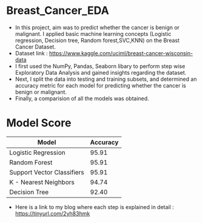 # Breast_Cancer_EDA

- In this project, aim was to predict whether the cancer is benign or malignant. I applied basic machine learning concepts (Logistic regression, Decision tree, Random forest,SVC,KNN) on the Breast Cancer Dataset.
- Dataset link : https://www.kaggle.com/uciml/breast-cancer-wisconsin-data
- I first used the NumPy, Pandas, Seaborn libary to perform step wise Exploratory Data Analysis and gained insights regarding the dataset. 
- Next, I split the data into testing and training subsets, and determined an accuracy metric for each model for predicting whether the cancer is benign or malignant.
- Finally, a comparision of all the models was obtained.


#	Model	Score
  | Model | Accuracy |
| --- | --- |
| Logistic Regression| 95.91 |
| Random Forest| 95.91 |
| Support Vector Classifiers| 95.91 |
| K - Nearest Neighbors| 94.74 |
| Decision Tree| 92.40 |


- Here is a link to my blog where each step is explained in detail : https://tinyurl.com/2yh83hmk
